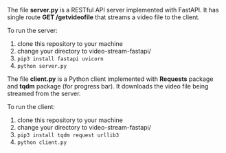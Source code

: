 The file **server.py** is a RESTful API server implemented with FastAPI. It has single route **GET /getvideofile** that streams a video file to the client.

To run the server:
1. clone this repository to your machine
2. change your directory to video-stream-fastapi/
3. ```pip3 install fastapi uvicorn```
4. ```python server.py```

The file **client.py** is a Python client implemented with **Requests** package and **tqdm** package (for progress bar). It downloads the video file being streamed from the server. 

To run the client:
1. clone this repository to your machine
2. change your directory to video-stream-fastapi/
3. ```pip3 install tqdm request urllib3```
4. ```python client.py```


